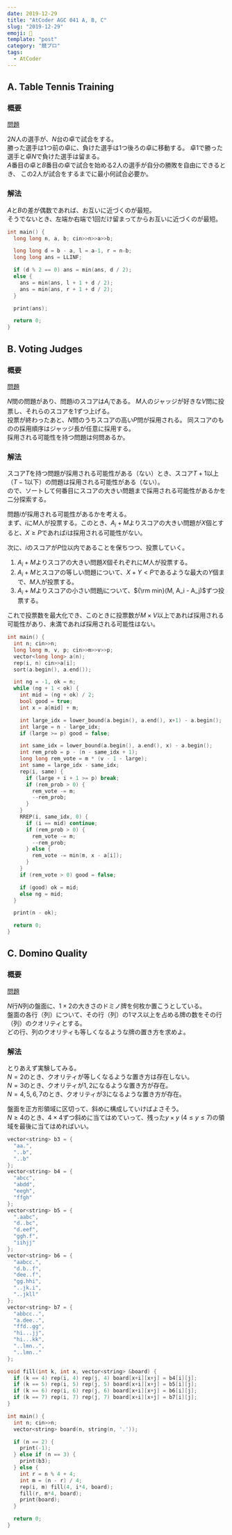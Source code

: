 ```yaml
---
date: 2019-12-29
title: "AtCoder AGC 041 A, B, C"
slug: "2019-12-29"
emoji: 🐎
template: "post"
category: "競プロ"
tags:
  - AtCoder
---
```


## A. Table Tennis Training

### 概要

[問題](https://atcoder.jp/contests/agc041/tasks/agc041_a)

$2N$人の選手が、$N$台の卓で試合をする。  
勝った選手は1つ前の卓に、負けた選手は1つ後ろの卓に移動する。
卓1で勝った選手と卓$N$で負けた選手は留まる。  
$A$番目の卓と$B$番目の卓で試合を始める2人の選手が自分の勝敗を自由にできるとき、
この2人が試合をするまでに最小何試合必要か。

### 解法

$A$と$B$の差が偶数であれば、お互いに近づくのが最短。  
そうでないとき、左端か右端で1回だけ留まってからお互いに近づくのが最短。

```cpp
int main() {
  long long n, a, b; cin>>n>>a>>b;

  long long d = b - a, l = a-1, r = n-b;
  long long ans = LLINF;

  if (d % 2 == 0) ans = min(ans, d / 2);
  else {
    ans = min(ans, l + 1 + d / 2);
    ans = min(ans, r + 1 + d / 2);
  }

  print(ans);

  return 0;
}
```

## B. Voting Judges

### 概要

[問題](https://atcoder.jp/contests/agc041/tasks/agc041_b)

$N$問の問題があり、問題$i$のスコアは$A_i$である。
$M$人のジャッジが好きな$V$問に投票し、それらのスコアを1ずつ上げる。  
投票が終わったあと、$N$問のうちスコアの高い$P$問が採用される。
同スコアのものの採用順序はジャッジ長が任意に採用する。  
採用される可能性を持つ問題は何問あるか。

### 解法

スコア$T$を持つ問題が採用される可能性がある（ない）とき、スコア$T+1$以上（$T-1$以下）の問題は採用される可能性がある（ない）。  
ので、ソートして何番目にスコアの大きい問題まで採用される可能性があるかを二分探索する。

問題$i$が採用される可能性があるかを考える。  
まず、$i$に$M$人が投票する。このとき、$A_i + M$よりスコアの大きい問題が$X$個とすると、$X \geq P$であれば$i$は採用される可能性がない。

次に、$i$のスコアが$P$位以内であることを保ちつつ、投票していく。

1. $A_i + M$よりスコアの大きい問題$X$個それぞれに$M$人が投票する。
2. $A_i + M$とスコアの等しい問題について、$X+Y \lt P$であるような最大の$Y$個まで、$M$人が投票する。
3. $A_i + M$よりスコアの小さい問題$j$について、${\rm min}(M, A_i - A_j)$ずつ投票する。

これで投票数を最大化でき、このときに投票数が$M \times V$以上であれば採用される可能性があり、未満であれば採用される可能性はない。

```cpp
int main() {
  int n; cin>>n;
  long long m, v, p; cin>>m>>v>>p;
  vector<long long> a(n);
  rep(i, n) cin>>a[i];
  sort(a.begin(), a.end());

  int ng = -1, ok = n;
  while (ng + 1 < ok) {
    int mid = (ng + ok) / 2;
    bool good = true;
    int x = a[mid] + m;

    int large_idx = lower_bound(a.begin(), a.end(), x+1) - a.begin();
    int large = n - large_idx;
    if (large >= p) good = false;

    int same_idx = lower_bound(a.begin(), a.end(), x) - a.begin();
    int rem_prob = p - (n - same_idx + 1);
    long long rem_vote = m * (v - 1 - large);
    int same = large_idx - same_idx;
    rep(i, same) {
      if (large + i + 1 >= p) break;
      if (rem_prob > 0) {
        rem_vote -= m;
        --rem_prob;
      }
    }
    RREP(i, same_idx, 0) {
      if (i == mid) continue;
      if (rem_prob > 0) {
        rem_vote -= m;
        --rem_prob;
      } else {
        rem_vote -= min(m, x - a[i]);
      }
    }
    if (rem_vote > 0) good = false;

    if (good) ok = mid;
    else ng = mid;
  }

  print(n - ok);

  return 0;
}
```

## C. Domino Quality

### 概要

[問題](https://atcoder.jp/contests/agc041/tasks/agc041_c)

$N$行$N$列の盤面に、$1 \times 2$の大きさのドミノ牌を何枚か置こうとしている。  
盤面の各行（列）について、その行（列）の1マス以上を占める牌の数をその行（列）のクオリティとする。  
どの行、列のクオリティも等しくなるような牌の置き方を求めよ。

### 解法

とりあえず実験してみる。  
$N=2$のとき、クオリティが等しくなるような置き方は存在しない。  
$N=3$のとき、クオリティが$1, 2$になるような置き方が存在。  
$N=4, 5, 6, 7$のとき、クオリティが$3$になるような置き方が存在。

盤面を正方形領域に区切って、斜めに構成していけばよさそう。  
$N \geq 4$のとき、$4 \times 4$ずつ斜めに当てはめていって、残った$y \times y\ ( 4 \leq y \leq 7)$の領域を最後に当てはめればいい。

```cpp
vector<string> b3 = {
  "aa.",
  "..b",
  "..b"
};
vector<string> b4 = {
  "abcc",
  "abdd",
  "eegh",
  "ffgh"
};
vector<string> b5 = {
  ".aabc",
  "d..bc",
  "d.eef",
  "ggh.f",
  "iihjj"
};
vector<string> b6 = {
  "aabcc.",
  "d.b..f",
  "dee..f",
  "gg.hhi",
  "..jk.i",
  "..jkll"
};
vector<string> b7 = {
  "abbcc..",
  "a.dee..",
  "ffd..gg",
  "hi...jj",
  "hi...kk",
  "..lmn..",
  "..lmn.."
};

void fill(int k, int x, vector<string> &board) {
  if (k == 4) rep(i, 4) rep(j, 4) board[x+i][x+j] = b4[i][j];
  if (k == 5) rep(i, 5) rep(j, 5) board[x+i][x+j] = b5[i][j];
  if (k == 6) rep(i, 6) rep(j, 6) board[x+i][x+j] = b6[i][j];
  if (k == 7) rep(i, 7) rep(j, 7) board[x+i][x+j] = b7[i][j];
}

int main() {
  int n; cin>>n;
  vector<string> board(n, string(n, '.'));

  if (n == 2) {
    print(-1);
  } else if (n == 3) {
    print(b3);
  } else {
    int r = n % 4 + 4;
    int m = (n - r) / 4;
    rep(i, m) fill(4, i*4, board);
    fill(r, m*4, board);
    print(board);
  }

  return 0;
}
```
